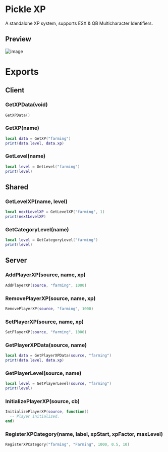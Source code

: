 # Pickle XP
A standalone XP system, supports ESX &amp; QB Multicharacter Identifiers.

## Preview

![image](https://user-images.githubusercontent.com/111543470/235329827-1ff416d5-a6b8-49a1-b911-baedb29a4599.png)

# Exports

## Client

### GetXPData(void)
```lua
GetXPData()
```
### GetXP(name)
```lua
local data = GetXP("farming")
print(data.level, data.xp)
```
### GetLevel(name)
```lua
local level = GetLevel("farming")
print(level)
```

## Shared

### GetLevelXP(name, level)
```lua
local nextLevelXP = GetLevelXP("farming", 1)
print(nextLevelXP)
```
### GetCategoryLevel(name)
```lua
local level = GetCategoryLevel("farming")
print(level)
```

## Server

### AddPlayerXP(source, name, xp)
```lua
AddPlayerXP(source, "farming", 1000)
```
### RemovePlayerXP(source, name, xp)
```lua
RemovePlayerXP(source, "farming", 1000)
```
### SetPlayerXP(source, name, xp)
```lua
SetPlayerXP(source, "farming", 1000)
```
### GetPlayerXPData(source, name)
```lua
local data = GetPlayerXPData(source, "farming")
print(data.level, data.xp)
```
### GetPlayerLevel(source, name)
```lua
local level = GetPlayerLevel(source, "farming")
print(level)
```
### InitializePlayerXP(source, cb)
```lua
InitializePlayerXP(source, function() 
  -- Player initialized.
end)
```
### RegisterXPCategory(name, label, xpStart, xpFactor, maxLevel)
```lua
RegisterXPCategory("farming", "Farming", 1000, 0.5, 10)
```
